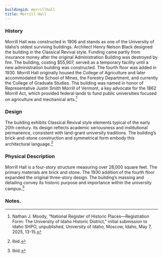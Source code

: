 ```yaml
---
buildingid: morrillhall
title: Morrill Hall
---
```


### History

Morrill Hall was constructed in 1906 and stands as one of the University of Idaho’s oldest surviving buildings. Architect Henry Nelson Black designed the building in the Classical Revival style. Funding came partly from insurance money after the original Administration Building was destroyed by fire. The building, costing $55,907, served as a temporary facility until a new administration building was constructed. The fourth floor was added in 1930. Morrill Hall originally housed the College of Agriculture and later accommodated the School of Mines, the Forestry Department, and currently the College of Graduate Studies. The building was named in honor of Representative Justin Smith Morrill of Vermont, a key advocate for the 1862 Morrill Act, which provided federal lands to fund public universities focused on agriculture and mechanical arts.[^1]  

### Design

The building exhibits Classical Revival style elements typical of the early 20th century. Its design reflects academic seriousness and institutional permanence, consistent with land-grant university traditions. The building’s brick-and-stone construction and symmetrical form embody this architectural language.[^2]   

### Physical Description

Morrill Hall is a four-story structure measuring over 28,000 square feet. The primary materials are brick and stone. The 1930 addition of the fourth floor expanded the original three-story design. The building’s massing and detailing convey its historic purpose and importance within the university campus.[^3]  

### Notes. 
[^1]: Nathan J. Moody, “National Register of Historic Places—Registration Form: The University of Idaho Historic District,” initial submission to Idaho SHPO, unpublished, University of Idaho, Moscow, Idaho, May 7, 2025, 13-15.  
[^2]: Ibid.  
[^3]: Ibid.  